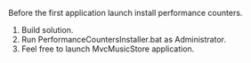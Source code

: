 Before the first application launch install performance counters.
1) Build solution.
2) Run PerformanceCountersInstaller.bat as Administrator.
3) Feel free to launch MvcMusicStore application.